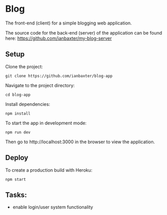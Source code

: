 # Blog

The front-end (client) for a simple blogging web application.

The source code for the back-end (server) of the application can be found here:
https://github.com/ianbaxter/my-blog-server

## Setup

Clone the project: 
```
git clone https://github.com/ianbaxter/blog-app
```

Navigate to the project directory:
```
cd blog-app
```

Install dependencies:
```
npm install
```

To start the app in development mode:
```
npm run dev
```

Then go to http://localhost:3000 in the browser to view the application.

## Deploy

To create a production build with Heroku:
```
npm start
```

## Tasks:

  - enable login/user system functionality
